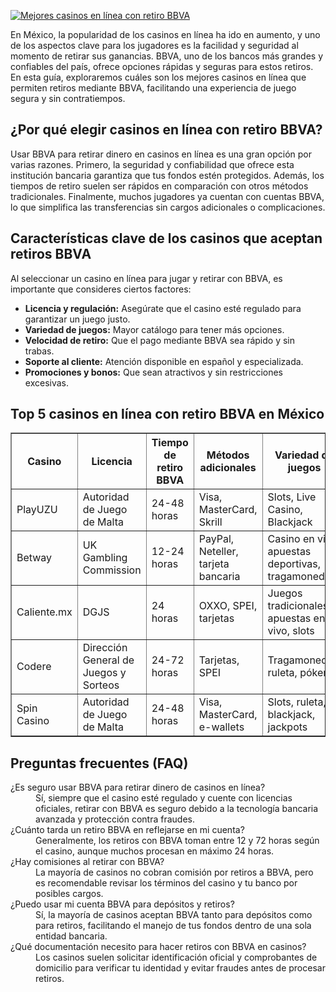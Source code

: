 [![Mejores casinos en línea con retiro BBVA](https://123-caf.pages.dev/gitsignup.png)](https://vrmoo.ru/Bt82HjjY)

<p>En México, la popularidad de los casinos en línea ha ido en aumento, y uno de los aspectos clave para los jugadores es la facilidad y seguridad al momento de retirar sus ganancias. BBVA, uno de los bancos más grandes y confiables del país, ofrece opciones rápidas y seguras para estos retiros. En esta guía, exploraremos cuáles son los mejores casinos en línea que permiten retiros mediante BBVA, facilitando una experiencia de juego segura y sin contratiempos.</p>  <h2>¿Por qué elegir casinos en línea con retiro BBVA?</h2> <p>Usar BBVA para retirar dinero en casinos en línea es una gran opción por varias razones. Primero, la seguridad y confiabilidad que ofrece esta institución bancaria garantiza que tus fondos estén protegidos. Además, los tiempos de retiro suelen ser rápidos en comparación con otros métodos tradicionales. Finalmente, muchos jugadores ya cuentan con cuentas BBVA, lo que simplifica las transferencias sin cargos adicionales o complicaciones.</p>  <h2>Características clave de los casinos que aceptan retiros BBVA</h2> <p>Al seleccionar un casino en línea para jugar y retirar con BBVA, es importante que consideres ciertos factores:</p> <ul>   <li><strong>Licencia y regulación:</strong> Asegúrate que el casino esté regulado para garantizar un juego justo.</li>   <li><strong>Variedad de juegos:</strong> Mayor catálogo para tener más opciones.</li>   <li><strong>Velocidad de retiro:</strong> Que el pago mediante BBVA sea rápido y sin trabas.</li>   <li><strong>Soporte al cliente:</strong> Atención disponible en español y especializada.</li>   <li><strong>Promociones y bonos:</strong> Que sean atractivos y sin restricciones excesivas.</li> </ul>  <h2>Top 5 casinos en línea con retiro BBVA en México</h2> <table border="1" cellspacing="0" cellpadding="8">   <thead>     <tr>       <th>Casino</th>       <th>Licencia</th>       <th>Tiempo de retiro BBVA</th>       <th>Métodos adicionales</th>       <th>Variedad de juegos</th>     </tr>   </thead>   <tbody>     <tr>       <td>PlayUZU</td>       <td>Autoridad de Juego de Malta</td>       <td>24-48 horas</td>       <td>Visa, MasterCard, Skrill</td>       <td>Slots, Live Casino, Blackjack</td>     </tr>     <tr>       <td>Betway</td>       <td>UK Gambling Commission</td>       <td>12-24 horas</td>       <td>PayPal, Neteller, tarjeta bancaria</td>       <td>Casino en vivo, apuestas deportivas, tragamonedas</td>     </tr>     <tr>       <td>Caliente.mx</td>       <td>DGJS</td>       <td>24 horas</td>       <td>OXXO, SPEI, tarjetas</td>       <td>Juegos tradicionales, apuestas en vivo, slots</td>     </tr>     <tr>       <td>Codere</td>       <td>Dirección General de Juegos y Sorteos</td>       <td>24-72 horas</td>       <td>Tarjetas, SPEI</td>       <td>Tragamonedas, ruleta, póker</td>     </tr>     <tr>       <td>Spin Casino</td>       <td>Autoridad de Juego de Malta</td>       <td>24-48 horas</td>       <td>Visa, MasterCard, e-wallets</td>       <td>Slots, ruleta, blackjack, jackpots</td>     </tr>   </tbody> </table>  <h2>Preguntas frecuentes (FAQ)</h2> <dl>   <dt>¿Es seguro usar BBVA para retirar dinero de casinos en línea?</dt>   <dd>Sí, siempre que el casino esté regulado y cuente con licencias oficiales, retirar con BBVA es seguro debido a la tecnología bancaria avanzada y protección contra fraudes.</dd>      <dt>¿Cuánto tarda un retiro BBVA en reflejarse en mi cuenta?</dt>   <dd>Generalmente, los retiros con BBVA toman entre 12 y 72 horas según el casino, aunque muchos procesan en máximo 24 horas.</dd>      <dt>¿Hay comisiones al retirar con BBVA?</dt>   <dd>La mayoría de casinos no cobran comisión por retiros a BBVA, pero es recomendable revisar los términos del casino y tu banco por posibles cargos.</dd>      <dt>¿Puedo usar mi cuenta BBVA para depósitos y retiros?</dt>   <dd>Sí, la mayoría de casinos aceptan BBVA tanto para depósitos como para retiros, facilitando el manejo de tus fondos dentro de una sola entidad bancaria.</dd>      <dt>¿Qué documentación necesito para hacer retiros con BBVA en casinos?</dt>   <dd>Los casinos suelen solicitar identificación oficial y comprobantes de domicilio para verificar tu identidad y evitar fraudes antes de procesar retiros.</dd> </dl>